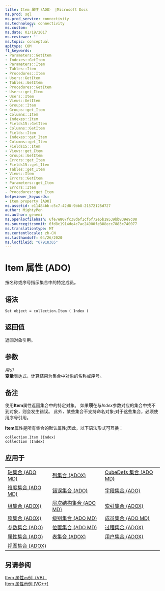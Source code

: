 ```yaml
---
title: Item 属性（ADO） |Microsoft Docs
ms.prod: sql
ms.prod_service: connectivity
ms.technology: connectivity
ms.custom: ''
ms.date: 01/19/2017
ms.reviewer: ''
ms.topic: conceptual
apitype: COM
f1_keywords:
- Parameters::GetItem
- Indexes::GetItem
- Parameters::Item
- Tables::Item
- Procedures::Item
- Users::GetItem
- Tables::GetItem
- Procedures::GetItem
- Users::get_Item
- Users::Item
- Views::GetItem
- Groups::Item
- Groups::get_Item
- Columns::Item
- Indexes::Item
- Fields15::GetItem
- Columns::GetItem
- Fields::Item
- Indexes::get_Item
- Columns::get_Item
- Fields15::Item
- Views::get_Item
- Groups::GetItem
- Errors::get_Item
- Fields15::get_Item
- Tables::get_Item
- Views::Item
- Errors::GetItem
- Parameters::get_Item
- Errors::Item
- Procedures::get_Item
helpviewer_keywords:
- Item property [ADO]
ms.assetid: e11484bb-c5c7-42d8-9bb8-21572125d727
author: MightyPen
ms.author: genemi
ms.openlocfilehash: 6fe7e807fc38d6f1cf6f72e5b19539bb839e9c08
ms.sourcegitcommit: 6fd8c1914de4c7ac24900fe388ecc7883c740077
ms.translationtype: MT
ms.contentlocale: zh-CN
ms.lasthandoff: 04/26/2020
ms.locfileid: "67918365"
---
```

# <a name="item-property-ado"></a>Item 属性 (ADO)
按名称或序号指示集合中的特定成员。  
  
## <a name="syntax"></a>语法  
  
```  
Set object = collection.Item ( Index )  
```  
  
## <a name="return-value"></a>返回值  
 返回对象引用。  
  
## <a name="parameters"></a>参数  
 *索引*  
 **变量**表达式，计算结果为集合中对象的名称或序号。  
  
## <a name="remarks"></a>备注  
 使用**Item**属性返回集合中的特定对象。 如果**项**在与*Index*参数对应的集合中找不到对象，则会发生错误。 此外，某些集合不支持命名对象;对于这些集合，必须使用序号引用。  
  
 **Item**属性是所有集合的默认属性;因此，以下语法形式可互换：  
  
```  
collection.Item (Index)  
collection (Index)  
```  
  
## <a name="applies-to"></a>应用于  
  
||||  
|-|-|-|  
|[轴集合 (ADO MD)](../../../ado/reference/ado-md-api/axes-collection-ado-md.md)|[列集合 (ADOX)](../../../ado/reference/adox-api/columns-collection-adox.md)|[CubeDefs 集合 (ADO MD)](../../../ado/reference/ado-md-api/cubedefs-collection-ado-md.md)|  
|[维度集合 (ADO MD)](../../../ado/reference/ado-md-api/dimensions-collection-ado-md.md)|[错误集合 (ADO)](../../../ado/reference/ado-api/errors-collection-ado.md)|[字段集合 (ADO)](../../../ado/reference/ado-api/fields-collection-ado.md)|  
|[组集合 (ADOX)](../../../ado/reference/adox-api/groups-collection-adox.md)|[层次结构集合 (ADO MD)](../../../ado/reference/ado-md-api/hierarchies-collection-ado-md.md)|[索引集合 (ADOX)](../../../ado/reference/adox-api/indexes-collection-adox.md)|  
|[项集合 (ADOX)](../../../ado/reference/adox-api/keys-collection-adox.md)|[级别集合 (ADO MD)](../../../ado/reference/ado-md-api/levels-collection-ado-md.md)|[成员集合 (ADO MD)](../../../ado/reference/ado-md-api/members-collection-ado-md.md)|  
|[参数集合 (ADO)](../../../ado/reference/ado-api/parameters-collection-ado.md)|[位置集合 (ADO MD)](../../../ado/reference/ado-md-api/positions-collection-ado-md.md)|[过程集合 (ADOX)](../../../ado/reference/adox-api/procedures-collection-adox.md)|  
|[属性集合 (ADO)](../../../ado/reference/ado-api/properties-collection-ado.md)|[表集合 (ADOX)](../../../ado/reference/adox-api/tables-collection-adox.md)|[用户集合 (ADOX)](../../../ado/reference/adox-api/users-collection-adox.md)|  
|[视图集合 (ADOX)](../../../ado/reference/adox-api/views-collection-adox.md)|||  
  
## <a name="see-also"></a>另请参阅  
 [Item 属性示例（VB）](../../../ado/reference/ado-api/item-property-example-vb.md)   
 [Item 属性示例 (VC++)](../../../ado/reference/ado-api/item-property-example-vc.md)   
